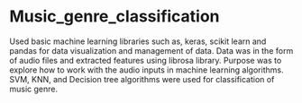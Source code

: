 # Music_genre_classification
Used basic machine learning libraries such as, keras, scikit learn and pandas for data visualization and management of data. Data was in the form of audio files and extracted features using librosa library. Purpose was to explore how to work with the audio inputs in machine learning algorithms. SVM, KNN, and Decision tree algorithms were used for classification of music genre.

